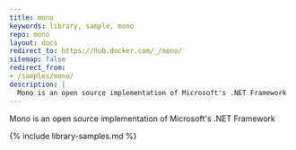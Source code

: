 ```yaml
---
title: mono
keywords: library, sample, mono
repo: mono
layout: docs
redirect_to: https://hub.docker.com/_/mono/
sitemap: false
redirect_from:
- /samples/mono/
description: |
  Mono is an open source implementation of Microsoft's .NET Framework
---
```


Mono is an open source implementation of Microsoft's .NET Framework


{% include library-samples.md %}
